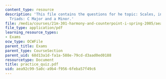 ```yaml
---
content_type: resource
description: 'This file contains the questions for he topic: Scales, intervals, and
  Triads: C Major and a Minor.'
file: /media/courses/21m-301-harmony-and-counterpoint-i-spring-2005/aea92c995a0ca9b4f9566feba57f49c6_practice_quiz.pdf
file_type: application/pdf
learning_resource_types:
- Exams
ocw_type: OCWFile
parent_title: Exams
parent_type: CourseSection
parent_uid: 68d13a1d-fa1a-588e-79cd-d3aad0ed0188
resourcetype: Document
title: practice_quiz.pdf
uid: aea92c99-5a0c-a9b4-f956-6feba57f49c6
---
```

